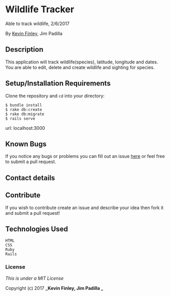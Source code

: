 # Wildlife Tracker

 Able to track wildlife, 2/6/2017

 By [Kevin Finley](http://www.kfinley.com), Jim Padilla

## Description

This application will track wildlife(species), latitude, longitude and dates. You are able to edit, delete and create wildlife and sighting for species.

## Setup/Installation Requirements

Clone the repository and `cd` into your directory:
```
$ bundle install
$ rake db:create
$ rake db:migrate
$ rails serve
```
url: localhost:3000

## Known Bugs

If you notice any bugs or problems you can fill out an issue [here](http://www.github.com/kftwotwo/wildlife_tracker/issues) or feel free to submit a pull request.

## Contact details


## Contribute

If you wish to contribute create an issue and describe your idea then fork it and submit a pull request!

## Technologies Used
```
HTML
CSS
Ruby
Rails
```
### License

*This is under a MIT License*

Copyright (c) 2017 **_Kevin Finley, Jim Padilla _**
